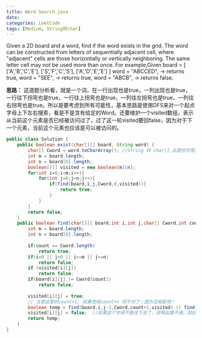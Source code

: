 ```yaml
---
title: Word Search.java
date: 
categories: LeetCode
tags: [Medium, String转char]
---
```

Given a 2D board and a word, find if the word exists in the grid.
The word can be constructed from letters of sequentially adjacent cell, where "adjacent" cells are those horizontally or vertically neighboring. 
The same letter cell may not be used more than once.
For example,Given board =
[
  ['A','B','C','E'],
  ['S','F','C','S'],
  ['A','D','E','E']
]
word = "ABCCED", -> returns true,
word = "SEE", -> returns true,
word = "ABCB", -> returns false.
<!-- more -->
**思路：**
这道题分析看，就是一个词，在一行出现也是true，一列出现也是true，一行往下拐弯也是true，一行往上拐弯也是true，一列往左拐弯也是true，一列往右拐弯也是true。所以是要考虑到所有可能性，基本思路是使用DFS来对一个起点字母上下左右搜索，看是不是含有给定的Word。还要维护一个visited数组，表示从当前这个元素是否已经被访问过了，过了这一轮visited要回false，因为对于下一个元素，当前这个元素也应该是可以被访问的。
``` java
public class Solution {
    public boolean exist(char[][] board, String word) {
        char[] Cword = word.toCharArray(); //String 转 char[],此题也可使用使用 char chr = word.charAt(i);String的长度是word.length()，有括号！
		int m = board.length;
		int n = board[0].length;
        boolean[][] visited = new boolean[m][n];  
		for(int i=0;i<m;i++){
			for(int j=0;j<n;j++){
				if(find(board,i,j,Cword,0,visited)){
					return true;
				}
			}
		}
		return false;
    }
	public boolean find(char[][] board,int i,int j,char[] Cword,int count,boolean[][] visited){
		int m = board.length;
		int n = board[0].length;
		
		if(count == Cword.length) 
			return true;		
		if(i<0 || j<0 || i>=m || j>=n)
			return false;
		if (visited[i][j])  
            return false;  
		if(board[i][j] != Cword[count])
			return false;
        
		visited[i][j] = true;  
		// 注意这里的count+1; 如果改成count++ 则不对了；因为互相影响！
		boolean temp = find(board,i,j-1,Cword,count+1,visited) || find(board,i-1,j,Cword,count+1,visited) || find(board,i+1,j,Cword,count+1,visited) || find(board,i,j+1,Cword,count+1,visited);
		visited[i][j] = false;  //如果这个字母不能往下走了，说明此路不通，因此恢复未访问过。
		return temp;
	}
}
```